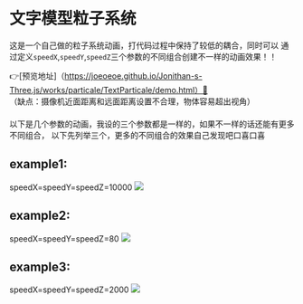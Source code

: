 # 文字模型粒子系统

这是一个自己做的粒子系统动画，打代码过程中保持了较低的耦合，同时可以
通过定义`speedX`,`speedY`,`speedZ`三个参数的不同组合创建不一样的动画效果！！<br>

👉[预览地址]（https://joeoeoe.github.io/Jonithan-s-Three.js/works/particale/TextParticale/demo.html）👀  
（缺点：摄像机近面距离和远面距离设置不合理，物体容易超出视角）  
　　  
以下是几个参数的动画，我设的三个参数都是一样的，如果不一样的话还能有更多不同组合，
以下先列举三个，更多的不同组合的效果自己发现吧口喜口喜<br>


## example1:<br>
speedX=speedY=speedZ=10000
![](https://github.com/Joeoeoe/myThree/blob/master/works/particale/TextParticale/image/example1.png)<br>


## example2:<br>
speedX=speedY=speedZ=80
![](https://github.com/Joeoeoe/myThree/blob/master/works/particale/TextParticale/image/example2.png)<br>

## example3:<br>
speedX=speedY=speedZ=2000
![](https://github.com/Joeoeoe/myThree/blob/master/works/particale/TextParticale/image/example3.png)<br>
